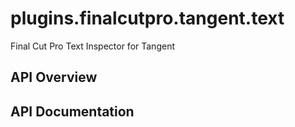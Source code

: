# plugins.finalcutpro.tangent.text

Final Cut Pro Text Inspector for Tangent

## API Overview

## API Documentation

